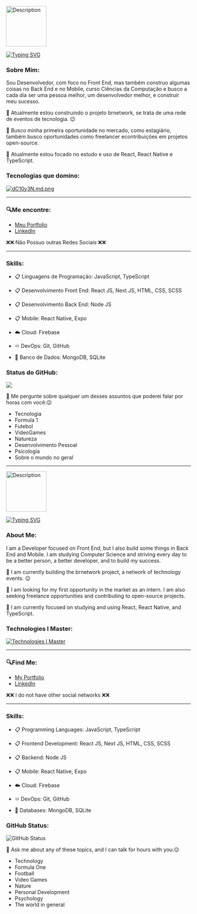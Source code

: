 <img src="https://static.significados.com.br/flags/br.svg" alt="Description" width="110" height="auto"/>

[![Typing SVG](https://readme-typing-svg.demolab.com?font=Fira+Code&pause=1000&color=33D210&width=435&lines=E+a%C3%AD%2C+Matheus+Link+aqui)](https://git.io/typing-svg)

<h3 align="left">Sobre Mim:</h3>

Sou Desenvolvedor, com foco no Front End, mas também construo algumas coisas no Back End e no Mobile, curso Ciências da Computação e busco a cada dia ser uma pessoa melhor, um desenvolvedor melhor, e construir meu sucesso.

🔭 Atualmente estou construindo o projeto brnetwork, se trata de uma rede de eventos de tecnologia. 😉

👯 Busco minha primeira oportunidade no mercado, como estagiário, também busco oportunidades como freelancer econtribuições em projetos open-source.

🌱 Atualmente estou focado no estudo e uso de React, React Native e TypeScript.


<h3 align="left">Tecnologias que domino:</h3>
<a href="https://freeimage.host/i/dC10y3N"><img src="https://iili.io/dC10y3N.md.png" alt="dC10y3N.md.png" border="0"></a>

-------------------------------------------------------------------------------------------------------------------------------------------------------------------------------------------

<h3 align="left">🔍Me encontre:</h3>

- <a href="https://matheuslinkportfolio.vercel.app" target="_blank">Meu Portfolio</a>
- <a href="https://www.linkedin.com/in/matheus-link-21b3a4265/" target="_blank">LinkedIn</a>

❌❌ Não Possuo outras Redes Sociais ❌❌

-------------------------------------------------------------------------------------------------------------------------------------------------------------------------------------------

### Skills:
- 📋 Linguagens de Programação:
JavaScript, TypeScript

- 📋 Desenvolvimento Front End:
React JS, Next JS, HTML, CSS, SCSS

- 📋 Desenvolvimento Back End:
Node JS

- 📋 Mobile:
React Native, Expo

- ☁️ Cloud:
Firebase

- ♾️ DevOps:
Git, GitHub

- 💾 Banco de Dados:
MongoDB, SQLite

<h3 align="left">Status do GitHub:</h3>
<img src="https://streak-stats.demolab.com/?user=matheuslinkdev"/>

💬 Me pergunte sobre qualquer um desses assuntos que poderei falar por horas com você:😉
- Tecnologia
- Formula 1
- Futebol
- VideoGames
- Natureza
- Desenvolvimento Pessoal
- Psicologia
- Sobre o mundo no geral

------------------------------------------------------------------------------------------------------------------------------------------------------------------------------------------------------------------------------------------------------------------------------------------------------------------------------------------------------------------------------------

<img src="https://static.significados.com.br/flags/gb.svg" alt="Description" width="110" height="auto"/>

[![Typing SVG](https://readme-typing-svg.demolab.com?font=Fira+Code&weight=500&pause=1000&color=33D210&width=435&lines=Hello%2C+I+am+Matheus+Link)](https://git.io/typing-svg)

### About Me:

I am a Developer focused on Front End, but I also build some things in Back End and Mobile. I am studying Computer Science and striving every day to be a better person, a better developer, and to build my success.

🔭 I am currently building the brnetwork project, a network of technology events. 😉

👯 I am looking for my first opportunity in the market as an intern. I am also seeking freelance opportunities and contributing to open-source projects.

🌱 I am currently focused on studying and using React, React Native, and TypeScript.

### Technologies I Master:
[![Technologies I Master](https://iili.io/dC10y3N.md.png)](https://freeimage.host/i/dC10y3N)

-------------------------------------------------------------------------------------------------------------------------------------------------------------------------------------------

### 🔍Find Me:

- [My Portfolio](https://matheuslinkportfolio.vercel.app)
- [LinkedIn](https://www.linkedin.com/in/matheus-link-21b3a4265/)

❌❌ I do not have other social networks ❌❌

-------------------------------------------------------------------------------------------------------------------------------------------------------------------------------------------

### Skills:
- 📋 Programming Languages:
JavaScript, TypeScript

- 📋 Frontend Development:
React JS, Next JS, HTML, CSS, SCSS

- 📋 Backend:
Node JS

- 📋 Mobile:
React Native, Expo

- ☁️ Cloud:
Firebase

- ♾️ DevOps:
Git, GitHub

- 💾 Databases:
MongoDB, SQLite

### GitHub Status:
![GitHub Status](https://streak-stats.demolab.com/?user=matheuslinkdev)

💬 Ask me about any of these topics, and I can talk for hours with you:😉
- Technology
- Formula One
- Football
- Video Games
- Nature
- Personal Development
- Psychology
- The world in general
